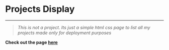 # Projects Display

---

> *This is not a project. Its just a simple html css page to list all my projects made only for deployment purposes*

**Check out the page [here]("https://www.exampledomain.com")**
